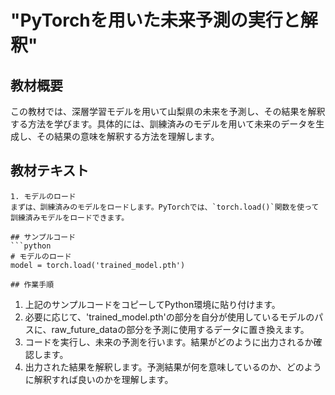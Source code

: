 # "PyTorchを用いた未来予測の実行と解釈"

## 教材概要
この教材では、深層学習モデルを用いて山梨県の未来を予測し、その結果を解釈する方法を学びます。具体的には、訓練済みのモデルを用いて未来のデータを生成し、その結果の意味を解釈する方法を理解します。

## 教材テキスト
```
1. モデルのロード
まずは、訓練済みのモデルをロードします。PyTorchでは、`torch.load()`関数を使って訓練済みモデルをロードできます。

## サンプルコード
```python
# モデルのロード
model = torch.load('trained_model.pth')

## 作業手順
```
1. 上記のサンプルコードをコピーしてPython環境に貼り付けます。
2. 必要に応じて、'trained_model.pth'の部分を自分が使用しているモデルのパスに、raw_future_dataの部分を予測に使用するデータに置き換えます。
3. コードを実行し、未来の予測を行います。結果がどのように出力されるか確認します。
4. 出力された結果を解釈します。予測結果が何を意味しているのか、どのように解釈すれば良いのかを理解します。
```